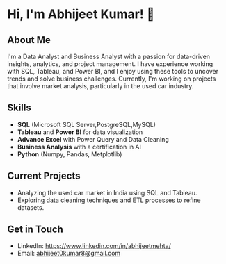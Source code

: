 # Hi, I'm Abhijeet Kumar! 👋

## About Me
I'm a Data Analyst and Business Analyst with a passion for data-driven insights, analytics, and project management. I have experience working with SQL, Tableau, and Power BI, and I enjoy using these tools to uncover trends and solve business challenges. Currently, I'm working on projects that involve market analysis, particularly in the used car industry.

## Skills
- **SQL** (Microsoft SQL Server,PostgreSQL,MySQL)
- **Tableau** and **Power BI** for data visualization
- **Advance Excel** with Power Query and Data Cleaning
- **Business Analysis** with a certification in AI
- **Python** (Numpy, Pandas, Metplotlib)

## Current Projects
- Analyzing the used car market in India using SQL and Tableau.
- Exploring data cleaning techniques and ETL processes to refine datasets.

## Get in Touch
- LinkedIn: https://www.linkedin.com/in/abhijeetmehta/
- Email: abhijeet0kumar8@gmail.com

<!---
Kumar-Abhijeet/Kumar-Abhijeet is a ✨ special ✨ repository because its `README.md` (this file) appears on your GitHub profile.
You can click the Preview link to take a look at your changes.
--->
